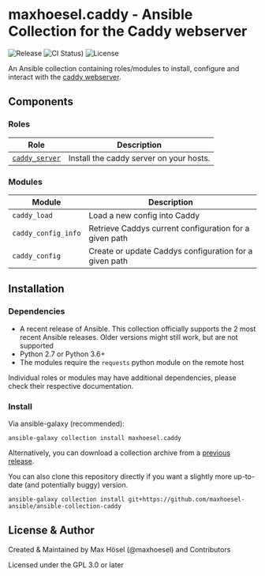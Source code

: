 # maxhoesel.caddy - Ansible Collection for the Caddy webserver

![Release](https://img.shields.io/github/v/release/maxhoesel-ansible/ansible-collection-caddy)
![CI Status)](https://img.shields.io/github/workflow/status/maxhoesel-ansible/ansible-collection-caddy/CI/main)
![License](https://img.shields.io/github/license/maxhoesel-ansible/ansible-collection-caddy)

An Ansible collection containing roles/modules to install, configure and interact with the [caddy webserver](https://github.com/caddyserver/caddy).

## Components

### Roles

| Role | Description |
|------|-------------|
| [`caddy_server`](roles/caddy_server/README.md) | Install the caddy server on your hosts.

### Modules

| Module  | Description |
|---------|-------------|
| `caddy_load` | Load a new config into Caddy
| `caddy_config_info` | Retrieve Caddys current configuration for a given path
| `caddy_config` | Create or update Caddys configuration for a given path

## Installation

### Dependencies

- A recent release of Ansible. This collection officially supports the 2 most recent Ansible releases.
  Older versions might still work, but are not supported
- Python 2.7 or Python 3.6+
- The modules require the `requests` python module on the remote host

Individual roles or modules may have additional dependencies, please check their respective documentation.

### Install

Via ansible-galaxy (recommended):

`ansible-galaxy collection install maxhoesel.caddy`

Alternatively, you can download a collection archive from a [previous release](hhttps://github.com/maxhoesel-ansible/ansible-collection-caddy/releases).

You can also clone this repository directly if you want a slightly more up-to-date (and potentially buggy) version.

`ansible-galaxy collection install git+https://github.com/maxhoesel-ansible/ansible-collection-caddy`

## License & Author

Created & Maintained by Max Hösel (@maxhoesel) and Contributors

Licensed under the GPL 3.0 or later
